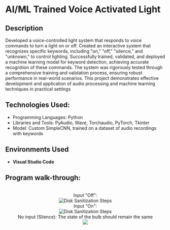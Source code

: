 <h1>AI/ML Trained Voice Activated Light</h1>


<h2>Description</h2>
Developed a voice-controlled light system that responds to voice commands to turn a light on or off. Created an interactive system that recognizes specific keywords, including "on," "off," "silence," and "unknown," to control lighting. Successfully trained, validated, and deployed a machine learning model for keyword detection, achieving accurate recognition of these commands. The system was rigorously tested through a comprehensive training and validation process, ensuring robust performance in real-world scenarios. This project demonstrates effective development and application of audio processing and machine learning techniques in practical settings

<br />


<h2>Technologies Used:</h2>

- Programming Languages: Python
- Libraries and Tools: PyAudio, Wave, Torchaudio, PyTorch, Tkinter
- Model: Custom SimpleCNN, trained on a dataset of audio recordings with keywords

<h2>Environments Used </h2>

- <b>Visual Studio Code</b> 

<h2>Program walk-through:</h2>

<p align="center">
<br />
Input "Off":  <br/>
<img src="https://imgur.com/sxPEzYd.png" alt="Disk Sanitization Steps"/>
<br />
Input "On": <br/>
<img src="https://imgur.com/THMB2Bw.png" alt="Disk Sanitization Steps"/>
<br />
No input (Silence):
The state of the bulb should remain the same<br/>
<img src="https://imgur.com/BvDAycA.png"/>
<br />


<!--
 ```diff
- text in red
+ text in green
! text in orange
# text in gray
@@ text in purple (and bold)@@
```
--!>
